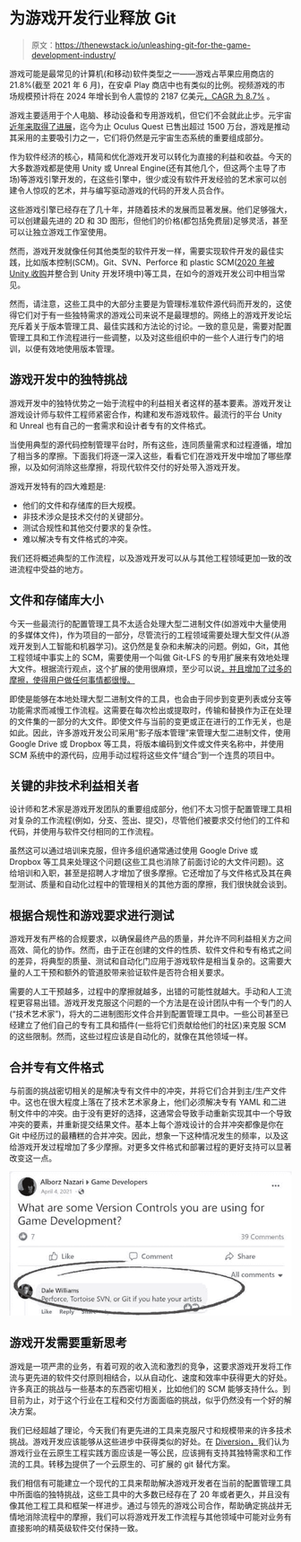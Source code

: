 # 为游戏开发行业释放 Git

> 原文：<https://thenewstack.io/unleashing-git-for-the-game-development-industry/>

游戏可能是最常见的计算机(和移动)软件类型之一——游戏占苹果应用商店的 21.8%(截至 2021 年 6 月)，在安卓 Play 商店中也有类似的比例。视频游戏的市场规模预计将在 2024 年增长到令人震惊的 2187 亿美元[，CAGR 为 8.7%](https://newzoo.com/insights/trend-reports/newzoo-global-games-market-report-2021-free-version) 。

游戏主要适用于个人电脑、移动设备和专用游戏机，但它们不会就此止步。元宇宙[近年来取得了进展](https://www.bvp.com/atlas/virtual-reality-coming-soon/)，迄今为止 Oculus Quest 已售出超过 1500 万台，游戏是推动其采用的主要吸引力之一，它们将仍然是元宇宙生态系统的重要组成部分。

作为软件经济的核心，精简和优化游戏开发可以转化为直接的利益和收益。今天的大多数游戏都是使用 Unity 或 Unreal Engine(还有其他几个，但这两个主导了市场)等游戏引擎开发的，在这些引擎中，很少或没有软件开发经验的艺术家可以创建令人惊叹的艺术，并与编写驱动游戏的代码的开发人员合作。

这些游戏引擎已经存在了几十年，并随着技术的发展而显著发展。他们足够强大，可以创建最先进的 2D 和 3D 图形，但他们的价格(都包括免费层)足够灵活，甚至可以让独立游戏工作室使用。

然而，游戏开发就像任何其他类型的软件开发一样，需要实现软件开发的最佳实践，比如版本控制(SCM)。Git、SVN、Perforce 和 plastic SCM([2020 年被 Unity 收购](https://www.mcvuk.com/development-news/unity-acquires-plastic-scm-developer-codice-software/)并整合到 Unity 开发环境中)等工具，在如今的游戏开发公司中相当常见。

然而，请注意，这些工具中的大部分主要是为管理标准软件源代码而开发的，这使得它们对于有一些独特需求的游戏公司来说不是最理想的。网络上的游戏开发论坛充斥着关于版本管理工具、最佳实践和方法论的讨论。一致的意见是，需要对配置管理工具和工作流程进行一些调整，以及对这些组织中的一些个人进行专门的培训，以便有效地使用版本管理。

## 游戏开发中的独特挑战

游戏开发中的独特优势之一始于流程中的利益相关者这样的基本要素。游戏开发让游戏设计师与软件工程师紧密合作，构建和发布游戏软件。最流行的平台 Unity 和 Unreal 也有自己的一套需求和设计者专有的文件格式。

当使用典型的源代码控制管理平台时，所有这些，连同质量需求和过程遵循，增加了相当多的摩擦。下面我们将逐一深入这些，看看它们在游戏开发中增加了哪些摩擦，以及如何消除这些摩擦，将现代软件交付的好处带入游戏开发。

游戏开发特有的四大难题是:

*   他们的文件和存储库的巨大规模。
*   非技术涉众是技术交付的关键部分。
*   测试合规性和其他交付要求的复杂性。
*   难以解决专有文件格式的冲突。

我们还将概述典型的工作流程，以及游戏开发可以从与其他工程领域更加一致的改进流程中受益的地方。

## 文件和存储库大小

今天一些最流行的配置管理工具不太适合处理大型二进制文件(如游戏中大量使用的多媒体文件)，作为项目的一部分，尽管流行的工程领域需要处理大型文件(从游戏开发到人工智能和机器学习)。这仍然是复杂和未解决的问题。例如，Git，其他工程领域中事实上的 SCM，需要使用一个叫做 Git-LFS 的专用扩展来有效地处理大文件。根据流行观点，这个扩展的使用很麻烦，至少可以说[，并且增加了过多的摩擦，使得用户做任何事情都很慢。](https://news.ycombinator.com/item?id=27134972)

即使是能够在本地处理大型二进制文件的工具，也会由于同步到变更列表或分支等功能需求而减慢工作流程。这需要在每次检出或提取时，传输和替换作为正在处理的文件集的一部分的大文件。即使文件与当前的变更或正在进行的工作无关，也是如此。因此，许多游戏开发公司采用“影子版本管理”来管理大型二进制文件，使用 Google Drive 或 Dropbox 等工具，将版本编码到文件或文件夹名称中，并使用 SCM 系统中的源代码，应用手动过程将这些文件“缝合”到一个连贯的项目中。

## 关键的非技术利益相关者

设计师和艺术家是游戏开发团队的重要组成部分，他们不太习惯于配置管理工具相对复杂的工作流程(例如，分支、签出、提交)，尽管他们被要求交付他们的工件和代码，并使用与软件交付相同的工作流程。

虽然这可以通过培训来克服，但许多组织通常通过使用 Google Drive 或 Dropbox 等工具来处理这个问题(这些工具也消除了前面讨论的大文件问题)。这给培训和入职，甚至是招聘人才增加了很多摩擦。它还增加了与文件格式及其在典型测试、质量和自动化过程中的管理相关的其他方面的摩擦，我们很快就会谈到。

## 根据合规性和游戏要求进行测试

游戏开发有严格的合规要求，以确保最终产品的质量，并允许不同利益相关方之间高效、简化的协作。然而，由于正在创建的文件的性质、软件文件和专有格式之间的差异，将典型的质量、测试和自动化门应用于游戏软件是相当复杂的。这需要大量的人工干预和额外的管道胶带来验证软件是否符合相关要求。

需要的人工干预越多，过程中的摩擦就越多，出错的可能性就越大。手动和人工流程更容易出错。游戏开发克服这个问题的一个方法是在设计团队中有一个专门的人(“技术艺术家”)，将大的二进制图形文件合并到配置管理工具中。一些公司甚至已经建立了他们自己的专有工具和插件(一些将它们贡献给他们的社区)来克服 SCM 的这些限制。然而，这些过程应该是自动化的，就像在其他领域一样。

## 合并专有文件格式

与前面的挑战密切相关的是解决专有文件中的冲突，并将它们合并到主/生产文件中。这也在很大程度上落在了技术艺术家身上，他们必须解决专有 YAML 和二进制文件中的冲突。由于没有更好的选择，这通常会导致手动重新实现其中一个导致冲突的要素，并重新提交结果文件。基本上每个游戏设计的合并冲突都像是你在 Git 中经历过的最糟糕的合并冲突。因此，想象一下这种情况发生的频率，以及这给游戏开发过程增加了多少摩擦。对更多文件格式和部署过程的更好支持可以显著改变这一点。

![](img/383095d9f3c3071be23b45ccd4ec77f6.png)

## 游戏开发需要重新思考

游戏是一项严肃的业务，有着可观的收入流和激烈的竞争，这要求游戏开发将工作流与更先进的软件交付原则相结合，以从自动化、速度和效率中获得更大的好处。许多真正的挑战与一些基本的东西密切相关，比如他们的 SCM 能够支持什么。到目前为止，对于这个行业在工程和交付方面面临的挑战，似乎仍然没有一个好的解决方案。

我们已经超越了理论，今天我们有更先进的工具来克服尺寸和规模带来的许多技术挑战。游戏开发应该能够从这些进步中获得类似的好处。在 [Diversion，](https://diversion.dev)我们认为游戏行业在云原生工程实践方面应该是一等公民，应该拥有支持其独特需求和工作流的工具。转移[为](https://www.ycombinator.com/companies/diversion)提供了一个云原生的、可扩展的 git 替代方案。

我们相信有可能建立一个现代的工具来帮助解决游戏开发者在当前的配置管理工具中所面临的独特挑战，这些工具中的大多数已经存在了 20 年或者更久，并且没有像其他工程工具和框架一样进步。通过与领先的游戏公司合作，帮助确定挑战并无情地消除流程中的摩擦，我们可以将游戏开发工作流程与其他领域中可能对业务有直接影响的精英级软件交付保持一致。

<svg xmlns:xlink="http://www.w3.org/1999/xlink" viewBox="0 0 68 31" version="1.1"><title>Group</title> <desc>Created with Sketch.</desc></svg>